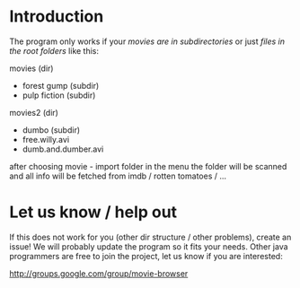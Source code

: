# Introduction #

The program only works if your _movies are in subdirectories_ or just _files in the root folders_ like this:

movies (dir)
  * forest gump  (subdir)
  * pulp fiction (subdir)

movies2 (dir)
  * dumbo (subdir)
  * free.willy.avi
  * dumb.and.dumber.avi

after choosing movie - import folder in the menu the folder will be scanned and all info will be fetched from imdb / rotten tomatoes / ...


# Let us know / help out #

If this does not work for you (other dir structure / other problems), create an issue! We will probably update the program so it fits your needs. Other java programmers are free to join the project, let us know if you are interested:

http://groups.google.com/group/movie-browser